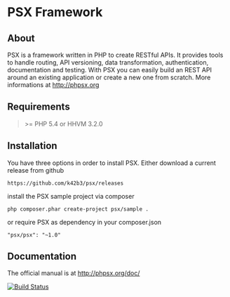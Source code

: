 PSX Framework
===

## About

PSX is a framework written in PHP to create RESTful APIs. It provides tools to 
handle routing, API versioning, data transformation, authentication, 
documentation and testing. With PSX you can easily build an REST API around an 
existing application or create a new one from scratch. More informations at
http://phpsx.org

## Requirements

> &gt;= PHP 5.4 or HHVM 3.2.0

## Installation

You have three options in order to install PSX. Either download a current 
release from github

	https://github.com/k42b3/psx/releases

install the PSX sample project via composer

    php composer.phar create-project psx/sample .

or require PSX as dependency in your composer.json

    "psx/psx": "~1.0"

## Documentation

The official manual is at http://phpsx.org/doc/


[![Build Status](https://travis-ci.org/k42b3/psx.png)](https://travis-ci.org/k42b3/psx)

